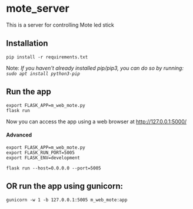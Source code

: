 # mote_server 
This is a server for controlling Mote led stick

## Installation  
`pip install -r requirements.txt`  
  
Note: *If you haven't already installed pip/pip3, you can do so by running: `sudo apt install python3-pip`*  

## Run the app  
`export FLASK_APP=m_web_mote.py`  
`flask run`

Now you can access the app using a web browser at http://127.0.0.1:5000/

####  Advanced  
`export FLASK_APP=m_web_mote.py`   
`export FLASK_RUN_PORT=5005`  
`export FLASK_ENV=development` 

`flask run --host=0.0.0.0 --port=5005`  

## OR run the app using gunicorn:   
`gunicorn -w 1 -b 127.0.0.1:5005 m_web_mote:app`
